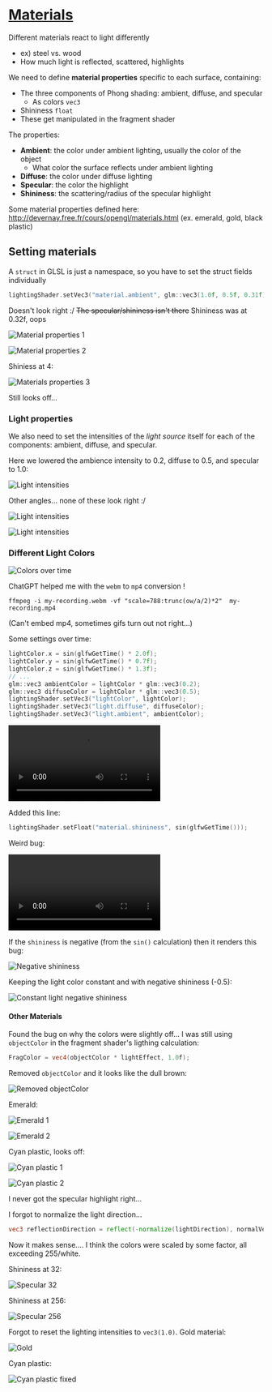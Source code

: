 # [Materials](https://learnopengl.com/Lighting/Materials)

Different materials react to light differently
* ex) steel vs. wood
* How much light is reflected, scattered, highlights

We need to define **material properties** specific to each surface, containing:
* The three components of Phong shading: ambient, diffuse, and specular
  * As colors `vec3`
* Shininess `float`
* These get manipulated in the fragment shader
 
The properties:
* **Ambient**: the color under ambient lighting, usually the color of the object
  * What color the surface reflects under ambient lighting
* **Diffuse**: the color under diffuse lighting
* **Specular**: the color the highlight
* **Shininess**: the scattering/radius of the specular highlight

Some material properties defined here: http://devernay.free.fr/cours/opengl/materials.html
(ex. emerald, gold, black plastic)

## Setting materials
A `struct` in GLSL is just a namespace, so you have to set the struct fields individually
```cpp
lightingShader.setVec3("material.ambient", glm::vec3(1.0f, 0.5f, 0.31f));
```

Doesn't look right :/ ~~The specular/shininess isn't there~~ Shininess was at 0.32f, oops

![Material properties 1](images/materials-properties-1.png)

![Material properties 2](images/materials-properties-2.png)

Shiniess at 4:

![Materials properties 3](images/materials-properties-3.png)

Still looks off...

### Light properties
We also need to set the intensities of the *light source* itself for each of the components: ambient, diffuse, and specular.

Here we lowered the ambience intensity to 0.2, diffuse to 0.5, and specular to 1.0:

![Light intensities](images/with-light-intensities-1.png)

Other angles... none of these look right :/

![Light intensities](images/with-light-intensities-2.png)

![Light intensities](images/with-light-intensities-3.png)

### Different Light Colors

![Colors over time](images/colors-over-time.gif)

ChatGPT helped me with the `webm` to `mp4` conversion !

```
ffmpeg -i my-recording.webm -vf "scale=788:trunc(ow/a/2)*2"  my-recording.mp4
```
(Can't embed mp4, sometimes gifs turn out not right...)

Some settings over time:
```cpp
lightColor.x = sin(glfwGetTime() * 2.0f);
lightColor.y = sin(glfwGetTime() * 0.7f);
lightColor.z = sin(glfwGetTime() * 1.3f);
// ...
glm::vec3 ambientColor = lightColor * glm::vec3(0.2);
glm::vec3 diffuseColor = lightColor * glm::vec3(0.5);
lightingShader.setVec3("lightColor", lightColor);
lightingShader.setVec3("light.diffuse", diffuseColor);
lightingShader.setVec3("light.ambient", ambientColor);

```

![Diffuse ambient over time](images/diffuse-ambient-over-time.mp4)

Added this line:
```cpp
lightingShader.setFloat("material.shininess", sin(glfwGetTime()));
```

Weird bug:

![Shininess bug](images/shininess-bug-overtime.mp4)

If the `shininess` is negative (from the `sin()` calculation) then it renders this bug:

![Negative shininess](images/negative-shininess.gif)

Keeping the light color constant and with negative shininess (-0.5):

![Constant light negative shininess](images/constant-light-negative-shininess.gif)

#### Other Materials

Found the bug on why the colors were slightly off... I was still using `objectColor` in the fragment shader's ligthing calculation:
```glsl
FragColor = vec4(objectColor * lightEffect, 1.0f);
```

Removed `objectColor` and it looks like the dull brown:

![Removed objectColor](images/removed-object-color.png)

Emerald:

![Emerald 1](images/emerald-1.png)

![Emerald 2](images/emerald-2.png)

Cyan plastic, looks off:

![Cyan plastic 1](images/cyan-plastic-1.png)

![Cyan plastic 2](images/cyan-plastic-2.png)

I never got the specular highlight right...

I forgot to normalize the light direction...
```glsl
vec3 reflectionDirection = reflect(-normalize(lightDirection), normalVec); 
```

Now it  makes sense.... I think the colors were scaled by some factor, all exceeding 255/white.

Shininess at 32:

![Specular 32](images/specular-fix-32.png)

Shininess at 256:

![Specular 256](images/specular-fix-256.png)

Forgot to reset the lighting intensities to `vec3(1.0)`. Gold material:

![Gold](images/gold.png)

Cyan plastic:

![Cyan plastic fixed](images/cyan-plastic-fixed.png)
